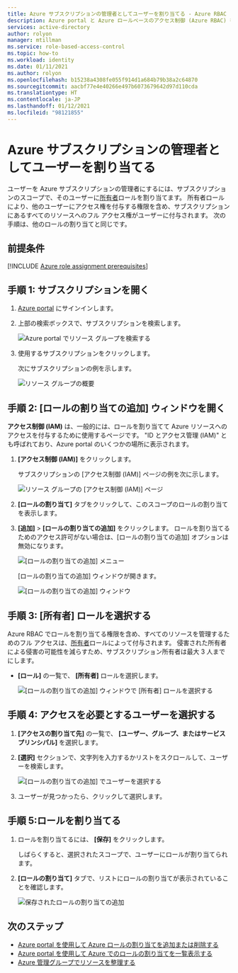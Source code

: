 ```yaml
---
title: Azure サブスクリプションの管理者としてユーザーを割り当てる - Azure RBAC
description: Azure portal と Azure ロールベースのアクセス制御 (Azure RBAC) を使用して、ユーザーを Azure サブスクリプションの管理者にする方法について説明します。
services: active-directory
author: rolyon
manager: mtillman
ms.service: role-based-access-control
ms.topic: how-to
ms.workload: identity
ms.date: 01/11/2021
ms.author: rolyon
ms.openlocfilehash: b15238a4308fe055f914d1a684b79b38a2c64870
ms.sourcegitcommit: aacbf77e4e40266e497b6073679642d97d110cda
ms.translationtype: HT
ms.contentlocale: ja-JP
ms.lasthandoff: 01/12/2021
ms.locfileid: "98121855"
---
```

# <a name="assign-a-user-as-an-administrator-of-an-azure-subscription"></a>Azure サブスクリプションの管理者としてユーザーを割り当てる

ユーザーを Azure サブスクリプションの管理者にするには、サブスクリプションのスコープで、そのユーザーに[所有者](built-in-roles.md#owner)ロールを割り当てます。 所有者ロールにより、他のユーザーにアクセス権を付与する権限を含め、サブスクリプションにあるすべてのリソースへのフル アクセス権がユーザーに付与されます。 次の手順は、他のロールの割り当てと同じです。

## <a name="prerequisites"></a>前提条件

[!INCLUDE [Azure role assignment prerequisites](../../includes/role-based-access-control/prerequisites-role-assignments.md)]

## <a name="step-1-open-the-subscription"></a>手順 1: サブスクリプションを開く

1. [Azure portal](https://portal.azure.com) にサインインします。

1. 上部の検索ボックスで、サブスクリプションを検索します。

    ![Azure portal でリソース グループを検索する](./media/shared/sub-portal-search.png)

1. 使用するサブスクリプションをクリックします。

    次にサブスクリプションの例を示します。

    ![リソース グループの概要](./media/shared/sub-overview.png)

## <a name="step-2-open-the-add-role-assignment-pane"></a>手順 2: [ロールの割り当ての追加] ウィンドウを開く

**アクセス制御 (IAM)** は、一般的には、ロールを割り当てて Azure リソースへのアクセスを付与するために使用するページです。 "ID とアクセス管理 (IAM)" とも呼ばれており、Azure portal のいくつかの場所に表示されます。

1. **[アクセス制御 (IAM)]** をクリックします。

    サブスクリプションの [アクセス制御 (IAM)] ページの例を次に示します。

    ![リソース グループの [アクセス制御 (IAM)] ページ](./media/shared/sub-access-control.png)

1. **[ロールの割り当て]** タブをクリックして、このスコープのロールの割り当てを表示します。

1. **[追加]**  >  **[ロールの割り当ての追加]** をクリックします。
   ロールを割り当てるためのアクセス許可がない場合は、[ロールの割り当ての追加] オプションは無効になります。

   ![[ロールの割り当ての追加] メニュー](./media/shared/add-role-assignment-menu.png)

    [ロールの割り当ての追加] ウィンドウが開きます。

   ![[ロールの割り当ての追加] ウィンドウ](./media/shared/add-role-assignment.png)

## <a name="step-3-select-the-owner-role"></a>手順 3: [所有者] ロールを選択する

Azure RBAC でロールを割り当てる権限を含め、すべてのリソースを管理するためのフル アクセスは、[所有者](built-in-roles.md#owner)ロールによって付与されます。 侵害された所有者による侵害の可能性を減らすため、サブスクリプション所有者は最大 3 人までにします。

- **[ロール]** の一覧で、 **[所有者]** ロールを選択します。

   ![[ロールの割り当ての追加] ウィンドウで [所有者] ロールを選択する](./media/role-assignments-portal-subscription-admin/add-role-assignment-role-owner.png)

## <a name="step-4-select-who-needs-access"></a>手順 4: アクセスを必要とするユーザーを選択する

1. **[アクセスの割り当て先]** の一覧で、 **[ユーザー、グループ、またはサービス プリンシパル]** を選択します。

1. **[選択]** セクションで、文字列を入力するかリストをスクロールして、ユーザーを検索します。

   ![[ロールの割り当ての追加] でユーザーを選択する](./media/role-assignments-portal-subscription-admin/add-role-assignment-user-admin.png)

1. ユーザーが見つかったら、クリックして選択します。

## <a name="step-5-assign-role"></a>手順 5:ロールを割り当てる

1. ロールを割り当てるには、 **[保存]** をクリックします。

   しばらくすると、選択されたスコープで、ユーザーにロールが割り当てられます。

1. **[ロールの割り当て]** タブで、リストにロールの割り当てが表示されていることを確認します。

    ![保存されたロールの割り当ての追加](./media/role-assignments-portal-subscription-admin/sub-role-assignments-owner.png)

## <a name="next-steps"></a>次のステップ

- [Azure portal を使用して Azure ロールの割り当てを追加または削除する](role-assignments-portal.md)
- [Azure portal を使用して Azure でのロールの割り当てを一覧表示する](role-assignments-list-portal.md)
- [Azure 管理グループでリソースを整理する](../governance/management-groups/overview.md)
